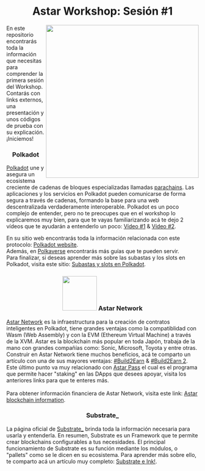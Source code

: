 <h1 align="center">Astar Workshop: Sesión #1</h1>
<img src="https://github.com/Juminstock/astar_workshop1/blob/main/Astar_portrait.png" align="right" width="400">
<p>
  En este repositorio encontrarás toda la información que necesitas para comprender la primera sesión del Workshop. Contarás con links externos, una presentación y unos códigos de prueba con su explicación. ¡Iniciemos!
</p>
<h3 align="center">
  Polkadot
</h3>
<p>
  <a href="https://es.wikipedia.org/wiki/Polkadot#:~:text=Polkadot%20es%20un%20mecanismo%20de,independientemente%20del%20protocolo%20que%20utilicen.">Polkadot</a> une y asegura un ecosistema creciente de cadenas de bloques especializadas llamadas <a href="https://www.kraken.com/es-es/learn/what-are-parachains">parachains</a>. Las aplicaciones y los servicios en Polkadot pueden comunicarse de forma segura a través de cadenas, formando la base para una web descentralizada verdaderamente interoperable.
  Polkadot es un poco complejo de entender, pero no te preocupes que en el workshop lo explicaremos muy bien, para que te vayas familiarizando acá te dejo 2 vídeos que te ayudarán a entenderlo un poco: <a href="https://www.youtube.com/watch?v=29Ty-VTDnh4">Vídeo #1</a> & <a href="https://www.youtube.com/watch?v=BQ60bTU1bPg">Vídeo #2</a>.
</p>
<p>
  En su sitio web encontrarás toda la información relacionada con este protocolo: <a href="https://polkadot.network/">Polkadot website</a>. <br>
  Además, en <a href="https://polkaverse.com/">Polkaverse</a> encontrarás más guías que te pueden servir. <br>
  Para finalizar, si deseas aprender más sobre las subastas y los slots en Polkadot, visita este sitio: <a href="https://www.kraken.com/es-es/learn/parachain-auctions">Subastas y slots en Polkadot</a>.
</p>
<h3 align="center"><img src="https://github.com/Juminstock/astar_workshop1/blob/main/Astar_portrait.png?raw=true" width="90">
  Astar Network
</h3>
<p>
  <a href="https://astar.network/">Astar Network</a> es la infraestructura para la creación de contratos inteligentes en Polkadot, tiene grandes ventajas como la compatiblidad con Wasm (Web Assembly) y con la EVM (Ethereum Virtual Machine) a través de la XVM. Astar es la blockchain más popular en toda Japón, trabaja de la mano con grandes compañías como: Sonic, Microsoft, Toyota y entre otras. Construir en Astar Network tiene muchos beneficios, acá te comparto un artículo con una de sus mayores ventajas: <a href="https://medium.com/p/259a5fcc38e9">#Build2Earn</a> & <a href="https://medium.com/astar-network/build2earn-benefits-of-dapp-staking-and-how-to-dapp-stake-on-astar-d402085bef2b">#Build2Earn 2</a>. Este último punto va muy relacionado con <a href="https://astarpass.astar.network/#/register">Astar Pass</a> el cual es el programa que permite hacer "staking" en las DApps que desees apoyar, visita los anteriores links para que te enteres más. <br><br> 
  Para obtener información financiera de Astar Network, visita este link: <a href="https://defillama.com/chain/Astar?tvl=true">Astar blockchain information</a>.
</p>
<h3 align="center">
  Substrate_
</h3>
<p>
  La página oficial de <a href="https://substrate.io/">Substrate_</a> brinda toda la información necesaria para usarla y entenderla. En resumen, Substrate es un Framework que te permite crear blockchains configurables a tus necesidades. El principal funcionamiento de Substrate es su función mediante los módulos, o "pallets" como se le dicen en su ecosistema. Para aprender más sobre ello, te comparto acá un artículo muy completo: <a href="https://www.parity.io/blog/what-is-paritys-ink">Substrate e Ink!</a>.
</p>














